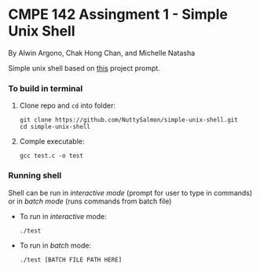 # CMPE 142 Assingment 1 - Simple Unix Shell
By Alwin Argono, Chak Hong Chan, and Michelle Natasha

Simple unix shell based on [this](https://github.com/remzi-arpacidusseau/ostep-projects/tree/master/processes-shell) project prompt.


### To build in terminal
1. Clone repo and `cd` into folder:

    ```
    git clone https://github.com/NuttySalmon/simple-unix-shell.git
    cd simple-unix-shell
    ```
2. Comple executable:

    ```
    gcc test.c -o test
    ```
### Running shell
Shell can be run in _interactive mode_ (prompt for user to type in commands) or in _batch mode_ (runs commands from batch file)

* To run in _interactive_ mode:
    
    ```
    ./test
    ```

* To run in _batch_ mode:
        
    ```
    ./test [BATCH FILE PATH HERE]
    ```
